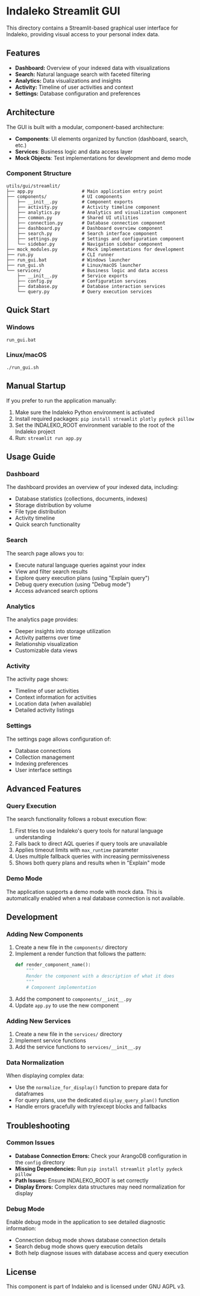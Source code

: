 # Indaleko Streamlit GUI

This directory contains a Streamlit-based graphical user interface for Indaleko, providing visual access to your personal index data.

## Features

- **Dashboard:** Overview of your indexed data with visualizations
- **Search:** Natural language search with faceted filtering
- **Analytics:** Data visualizations and insights
- **Activity:** Timeline of user activities and context
- **Settings:** Database configuration and preferences

## Architecture

The GUI is built with a modular, component-based architecture:

- **Components**: UI elements organized by function (dashboard, search, etc.)
- **Services**: Business logic and data access layer
- **Mock Objects**: Test implementations for development and demo mode

### Component Structure

```
utils/gui/streamlit/
├── app.py                  # Main application entry point
├── components/             # UI components
│   ├── __init__.py         # Component exports
│   ├── activity.py         # Activity timeline component
│   ├── analytics.py        # Analytics and visualization component
│   ├── common.py           # Shared UI utilities
│   ├── connection.py       # Database connection component
│   ├── dashboard.py        # Dashboard overview component
│   ├── search.py           # Search interface component
│   ├── settings.py         # Settings and configuration component
│   └── sidebar.py          # Navigation sidebar component
├── mock_modules.py         # Mock implementations for development
├── run.py                  # CLI runner
├── run_gui.bat             # Windows launcher
├── run_gui.sh              # Linux/macOS launcher
└── services/               # Business logic and data access
    ├── __init__.py         # Service exports
    ├── config.py           # Configuration services
    ├── database.py         # Database interaction services
    └── query.py            # Query execution services
```

## Quick Start

### Windows

```
run_gui.bat
```

### Linux/macOS

```
./run_gui.sh
```

## Manual Startup

If you prefer to run the application manually:

1. Make sure the Indaleko Python environment is activated
2. Install required packages: `pip install streamlit plotly pydeck pillow`
3. Set the INDALEKO_ROOT environment variable to the root of the Indaleko project
4. Run: `streamlit run app.py`

## Usage Guide

### Dashboard

The dashboard provides an overview of your indexed data, including:
- Database statistics (collections, documents, indexes)
- Storage distribution by volume
- File type distribution
- Activity timeline
- Quick search functionality

### Search

The search page allows you to:
- Execute natural language queries against your index
- View and filter search results
- Explore query execution plans (using "Explain query")
- Debug query execution (using "Debug mode")
- Access advanced search options

### Analytics

The analytics page provides:
- Deeper insights into storage utilization
- Activity patterns over time
- Relationship visualization
- Customizable data views

### Activity

The activity page shows:
- Timeline of user activities
- Context information for activities
- Location data (when available)
- Detailed activity listings

### Settings

The settings page allows configuration of:
- Database connections
- Collection management
- Indexing preferences
- User interface settings

## Advanced Features

### Query Execution

The search functionality follows a robust execution flow:
1. First tries to use Indaleko's query tools for natural language understanding
2. Falls back to direct AQL queries if query tools are unavailable
3. Applies timeout limits with `max_runtime` parameter
4. Uses multiple fallback queries with increasing permissiveness
5. Shows both query plans and results when in "Explain" mode

### Demo Mode

The application supports a demo mode with mock data. This is automatically enabled when a real database connection is not available.

## Development

### Adding New Components

1. Create a new file in the `components/` directory
2. Implement a render function that follows the pattern:
   ```python
   def render_component_name():
       """
       Render the component with a description of what it does
       """
       # Component implementation
   ```
3. Add the component to `components/__init__.py`
4. Update `app.py` to use the new component

### Adding New Services

1. Create a new file in the `services/` directory
2. Implement service functions
3. Add the service functions to `services/__init__.py`

### Data Normalization

When displaying complex data:
- Use the `normalize_for_display()` function to prepare data for dataframes
- For query plans, use the dedicated `display_query_plan()` function
- Handle errors gracefully with try/except blocks and fallbacks

## Troubleshooting

### Common Issues

- **Database Connection Errors:** Check your ArangoDB configuration in the `config` directory
- **Missing Dependencies:** Run `pip install streamlit plotly pydeck pillow`
- **Path Issues:** Ensure INDALEKO_ROOT is set correctly
- **Display Errors:** Complex data structures may need normalization for display

### Debug Mode

Enable debug mode in the application to see detailed diagnostic information:
- Connection debug mode shows database connection details
- Search debug mode shows query execution details
- Both help diagnose issues with database access and query execution

## License

This component is part of Indaleko and is licensed under GNU AGPL v3.
